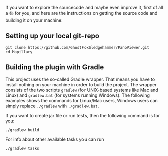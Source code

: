 If you want to explore the sourcecode and maybe even improve it, first of all a :thumbsup: for you, and here are the instructions on getting the source code and building it on your machine:

## Setting up your local git-repo

```shell
git clone https://github.com/GhostFoxSledgehammer/PanoViewer.git
cd Mapillary
```

## Building the plugin with Gradle

This project uses the so-called Gradle wrapper. That means you have to install nothing on your machine in order
to build the project. The wrapper consists of the two scripts `gradlew` (for UNIX-based systems like Mac and Linux)
and `gradlew.bat` (for systems running Windows). The following examples shows the commands for Linux/Mac users,
Windows users can simply replace `./gradlew` with `./gradlew.bat`.

If you want to create jar file or run tests, then the following command is for you:
```shell
./gradlew build
```
For info about other available tasks you can run
```shell
./gradlew tasks
```
